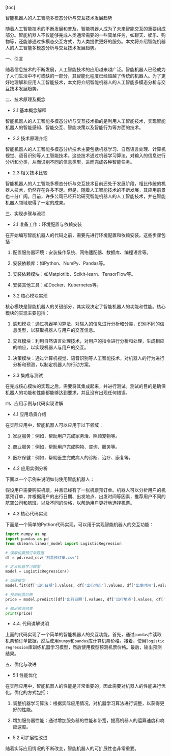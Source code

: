 
[toc]                    
                
                
智能机器人的人工智能多模态分析与交互技术发展趋势

随着人工智能技术的不断发展和普及，智能机器人成为了未来智能交互的重要组成部分。智能机器人不仅能够完成人类通常需要的一些简单任务，如聊天、娱乐、购物等，还能够通过多模态交互方式，为人类提供更好的服务。本文将介绍智能机器人的人工智能多模态分析与交互技术发展趋势。

一、引言

随着信息技术的不断发展，人工智能技术的应用越来越广泛。智能机器人已经成为了人们生活中不可或缺的一部分，其智能化程度已经超越了传统的机器人。为了更好地理解和应用人工智能技术，本文将介绍智能机器人的人工智能多模态分析与交互技术发展趋势。

二、技术原理及概念

- 2.1 基本概念解释

智能机器人的人工智能多模态分析与交互技术指的是利用人工智能技术，实现智能机器人的智能感知、智能交互、智能决策以及智能行为等方面的技术。

- 2.2 技术原理介绍

智能机器人的人工智能多模态分析技术主要包括机器学习、自然语言处理、计算机视觉、语音识别等人工智能技术。这些技术通过机器学习算法，对输入的信息进行分析和分类，从而识别不同的信息类型，进而完成各种智能任务。

- 2.3 相关技术比较

智能机器人的人工智能多模态分析与交互技术目前还处于发展阶段，相比传统的机器人技术，仍然存在许多不足。但是，随着人工智能技术的不断发展，其应用前景也十分广阔。目前，许多公司已经开始研究智能机器人的人工智能技术，并在智能机器人领域取得了一定的成果。

三、实现步骤与流程

- 3.1 准备工作：环境配置与依赖安装

在开始编写智能机器人的代码之前，需要先进行环境配置和依赖安装。这些步骤包括：

1. 配置服务器环境：安装操作系统、网络适配器、数据库、编程语言等。

2. 安装依赖库：如Python、NumPy、Pandas等。

3. 安装依赖模块：如Matplotlib、Scikit-learn、TensorFlow等。

4. 安装其他工具：如Docker、Kubernetes等。

- 3.2 核心模块实现

核心模块是智能机器人的关键部分，其实现决定了智能机器人的功能和性能。核心模块的实现主要包括：

1. 感知模块：通过机器学习算法，对输入的信息进行分析和分类，识别不同的信息类型，以获取机器人与用户的交互信息。

2. 交互模块：利用自然语言处理技术，对用户的指令进行分析和处理，生成相应的响应，以实现机器人与用户的交互。

3. 决策模块：通过计算机视觉、语音识别等人工智能技术，对机器人的行为进行分析和预测，以制定机器人的行动方案。

- 3.3 集成与测试

在完成核心模块的实现之后，需要将其集成起来，并进行测试。测试的目的是确保机器人的功能和性能都能够达到要求，并且没有出现任何错误。

四、应用示例与代码实现讲解

- 4.1 应用场景介绍

在实际应用中，智能机器人可以应用于以下领域：

1. 家庭服务：例如，帮助用户完成家务活、照顾宠物等。

2. 商业服务：例如，帮助用户完成购物、咨询、服务等。

3. 医疗保健：例如，帮助医生完成病人的诊断、治疗、康复等。

- 4.2 应用实例分析

下面以一个示例来说明如何使用智能机器人：

假设用户需要购买机票，并且已经有了一张机票预订单。机器人可以分析用户的机票预订单，并根据用户的出行日期、出发地点、出发时间等因素，推荐用户不同的航空公司和航班，以及不同的价格，以帮助用户更好地选择机票。

- 4.3 核心代码实现

下面是一个简单的Python代码实现，可以用于实现智能机器人的交互功能：

```python
import numpy as np
import pandas as pd
from sklearn.linear_model import LogisticRegression

# 读取机票预订单数据
df = pd.read_csv('机票预订单.csv')

# 定义机器学习模型
model = LogisticRegression()

# 训练模型
model.fit(df['出行日期'].values, df['出行地点'].values, df['出发时间'].values)

# 预测机票价格
price = model.predict([df['出行日期'].values, df['出行地点'].values, df['出发时间'].values])

# 输出预测结果
print(price)
```

- 4.4. 代码讲解说明

上面的代码实现了一个简单的智能机器人的交互功能。首先，通过`pandas`库读取机票预订单数据，然后使用`numpy`和`pandas`库计算机票价格。接着，使用`logistic regression`库训练机器学习模型，然后使用模型预测机票价格。最后，输出预测结果。

五、优化与改进

- 5.1 性能优化

在实际应用中，智能机器人的性能是非常重要的，因此需要对机器人的性能进行优化。优化的方式包括：

1. 调整机器学习算法：根据实际应用情况，对机器学习算法进行调整，以获得更好的性能。

2. 增加服务器性能：通过增加服务器的性能和带宽，提高机器人的运算速度和响应速度。

- 5.2 可扩展性改进

随着实际应用情况的不断改变，智能机器人的可扩展性也非常重要。

